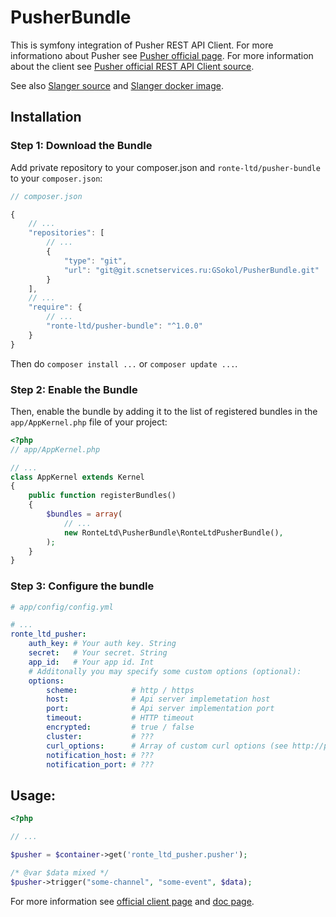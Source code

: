 PusherBundle
============

This is symfony integration of Pusher REST API Client. For more informationo about Pusher see [Pusher official page](https://pusher.com). For more information about the client see [Pusher official REST API Client source](https://github.com/pusher/pusher-http-php).

See also [Slanger source](https://github.com/stevegraham/slanger) and [Slanger docker image](https://hub.docker.com/r/antillion/slanger/).

## Installation

### Step 1: Download the Bundle

Add private repository to your composer.json and `ronte-ltd/pusher-bundle` to your `composer.json`:

``` js
// composer.json

{
    // ...
    "repositories": [
        // ...
        {
            "type": "git",
            "url": "git@git.scnetservices.ru:GSokol/PusherBundle.git"
        }
    ],
    // ...
    "require": {
        // ...
        "ronte-ltd/pusher-bundle": "^1.0.0"
    }
}
```

Then do `composer install ...` or `composer update ...`.

### Step 2: Enable the Bundle

Then, enable the bundle by adding it to the list of registered bundles
in the `app/AppKernel.php` file of your project:

``` php
<?php
// app/AppKernel.php

// ...
class AppKernel extends Kernel
{
    public function registerBundles()
    {
        $bundles = array(
            // ...
            new RonteLtd\PusherBundle\RonteLtdPusherBundle(),
        );
    }
}
```

### Step 3: Configure the bundle

``` yaml
# app/config/config.yml

# ...
ronte_ltd_pusher:
    auth_key: # Your auth key. String
    secret:   # Your secret. String
    app_id:   # Your app id. Int
    # Additonally you may specify some custom options (optional):
    options:
        scheme:            # http / https
        host:              # Api server implemetation host
        port:              # Api server implementation port
        timeout:           # HTTP timeout
        encrypted:         # true / false
        cluster:           # ???
        curl_options:      # Array of custom curl options (see http://php.net/manual/en/curl.constants.php)
        notification_host: # ???
        notification_port: # ???
```

## Usage:

``` php
<?php

// ...

$pusher = $container->get('ronte_ltd_pusher.pusher');

/* @var $data mixed */
$pusher->trigger("some-channel", "some-event", $data);
```

For more information see [official client page](https://github.com/pusher/pusher-http-php/blob/master/README.md) and [doc page](https://pusher.com/docs/rest_api).
